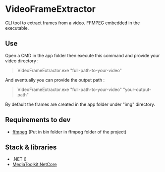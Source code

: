 # VideoFrameExtractor
CLI tool to extract frames from a video. FFMPEG embedded in the executable. 

## Use

Open a CMD in the app folder then execute this command and provide your video directory : 

> VideoFrameExtractor.exe "full-path-to-your-video"

And eventually you can provide the output path :

> VideoFrameExtractor.exe "full-path-to-your-video" "your-output-path"

By default the frames are created in the app folder under "img" directory. 

## Requirements to dev

- [ffmpeg](https://ffmpeg.org/) (Put in bin folder in ffmpeg folder of the project) 

## Stack & libraries

- .NET 6 
- [MediaToolkit.NetCore](https://github.com/mtebenev/MediaToolkit.NetCore)

